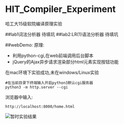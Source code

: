 # HIT_Compiler_Experiment
哈工大15级软院编译原理实验

##lab1词法分析器
待填坑
##lab2:LR(1)语法分析器
待填坑


##webDemo:
原理:

* 利用python-cgi,在web前端调用后台脚本
* jQuery的Ajax异步请求渲染部分html元素实现按钮功能


在mac环境下实验成功,未在windows/Linux实验


```
#在当前目录下终端输入开启python3默认cgi服务器
python3 -m http.server --cgi
```

浏览器中输入:
```
http://localhost:8000/home.html
```
![暂时实验结果](http://orh99zlhi.bkt.clouddn.com/2017-10-29,20:22:00.jpg)




